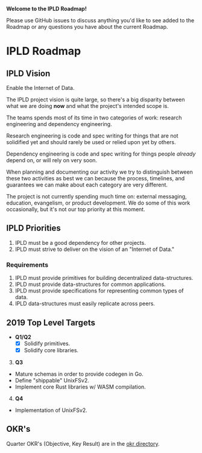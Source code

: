 **Welcome to the IPLD Roadmap!**

Please use GitHub issues to discuss anything you'd like to see added to the Roadmap or any 
questions you have about the current Roadmap.

# IPLD Roadmap

## IPLD Vision

Enable the Internet of Data.

The IPLD project vision is quite large, so there's a big disparity between what we are doing
**now** and what the project's intended scope is.

The teams spends most of its time in two categories of work: research engineering and dependency engineering.

Research engineering is code and spec writing for things that are not solidified yet and should rarely be used
or relied upon yet by others.

Dependency engineering is code and spec writing for things people *already* depend on, or will rely on very soon.

When planning and documenting our activity we try to distinguish between these two activities as best we can because the
process, timelines, and guarantees we can make about each category are very different.

The project is not currently spending much time on: external messaging, education, evangelism, or product development.
We do some of this work occasionally, but it's not our top priority at this moment.

## IPLD Priorities

1. IPLD must be a good dependency for other projects.
2. IPLD must strive to deliver on the vision of an "Internet of Data."

### Requirements

1. IPLD must provide primitives for building decentralized data-structures.
2. IPLD must provide data-structures for common applications.
3. IPLD must provide specifications for representing common types of data.
4. IPLD data-structures must easily replicate across peers.

## 2019 Top Level Targets

* **Q1/Q2**
  - [x] Solidify primitives.
  - [x] Solidify core libraries.
3. **Q3** 
  - Mature schemas in order to provide codegen in Go.
  - Define "shippable" UnixFSv2.
  - Implement core Rust libraries w/ WASM compilation.
4. **Q4**
  - Implementation of UnixFSv2.

## OKR's

Quarter OKR's (Objective, Key Result) are in the [okr directory](./okrs).
